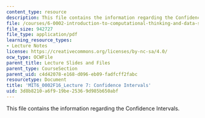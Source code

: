```yaml
---
content_type: resource
description: This file contains the information regarding the Confidence Intervals.
file: /courses/6-0002-introduction-to-computational-thinking-and-data-science-fall-2016/3d8b8210a6f919be25369d985b650abf_MIT6_0002F16_lec7.pdf
file_size: 942727
file_type: application/pdf
learning_resource_types:
- Lecture Notes
license: https://creativecommons.org/licenses/by-nc-sa/4.0/
ocw_type: OCWFile
parent_title: Lecture Slides and Files
parent_type: CourseSection
parent_uid: c4d42078-e168-d096-eb09-fadfcff2fabc
resourcetype: Document
title: 'MIT6_0002F16_Lecture 7: Confidence Intervals'
uid: 3d8b8210-a6f9-19be-2536-9d985b650abf
---
```

This file contains the information regarding the Confidence Intervals.